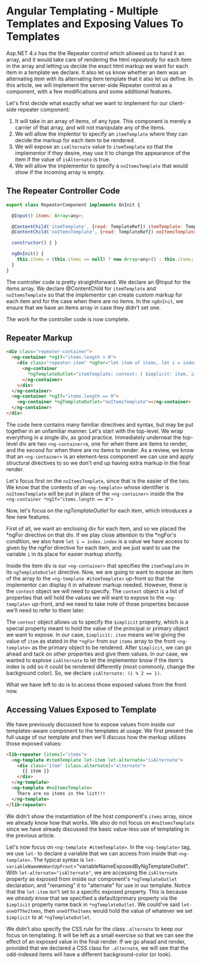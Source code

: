 # Angular Templating - Multiple Templates and Exposing Values To Templates

Asp.NET 4.x has the the Repeater control which allowed us to hand it an array, and it would take care of rendering the html *repeatedly* for each item
in the array and letting us decide the exact html markup we want for each item in a template we declare. It also let us know whether an item was an
alternating item with its alternating item template that it also let us define. In this article, we will implement the server-side Repeater control as
a component, with a few modifications and some additional features.

Let's first decide what exactly what we want to implement for our client-side repeater component:

1. It will take in an array of items, of any type. This component is merely a carrier of that array, and will not manipulate any of the items.
2. We will allow the implentor to specify an `itemTemplate` where they can decide the markup for each item to be rendered.
3. We will expose an `isAlternate` value to `itemTemplate` so that the implementor if they desire, may use it to change the appearance of the item if
the value of `isAlternate` is true.
4. We will allow the implementor to specify a `noItemsTemplate` that would show if the incoming array is empty.

## The Repeater Controller Code

```js
export class RepeaterComponent implements OnInit {

  @Input() items: Array<any>;

  @ContentChild('itemTemplate', {read: TemplateRef}) itemTemplate: TemplateRef<any>;
  @ContentChild('noItemsTemplate', {read: TemplateRef}) noItemsTemplate: TemplateRef<any>;

  constructor() { }

  ngOnInit() {
    this.items = (this.items == null) ? new Array<any>() : this.items;
  }
}

```

The controller code is pretty straightforward. We declare an @Input for the items array. We declare @ContentChild for `itemTemplate` and `noItemsTemplate`
so that the implementor can create custom markup for each item and for the case when there are no items. In the `ngOnInit`, we ensure that we have an
items array in case they didn't set one.

The work for the controller code is now complete.

## Repeater Markup

```html
<div class="repeater-container">
  <ng-container *ngIf="items.length > 0">
    <div class="repeater-item" *ngFor="let item of items, let i = index">
      <ng-container 
        *ngTemplateOutlet="itemTemplate; context: { $implicit: item, isAlternate: (i % 2 == 1)}">
      </ng-container>
    </div>
  </ng-container>
  <ng-container *ngIf="items.length == 0">
    <ng-container *ngTemplateOutlet="noItemsTemplate"></ng-container>
  </ng-container>
</div>
```

The code here contains many familiar directives and syntax, but may be put together in an unfamiliar manner. Let's start with the top-level. We wrap
everything in a single div, as good practice. Immediately underneat the top-level div are two `<ng-container>`s, one for when there are items to render,
and the second for when there are no items to render. As a review, we know that an `<ng-container>` is an element-less component we can use and apply
structural directives to so we don't end up having extra markup in the final render.

Let's focus first on the `noItemsTemplate`, since that is the easier of the two. We know that the contents of an `<ng-template>` whose identifier is
`noItemsTemplate` will be put in place of the `<ng-container>` inside the the `<ng-container *ngIf="items.length == 0">`

Now, let's focus on the *ngTemplateOutlet* for each item, which introduces a few new features.

First of all, we want an enclosing div for each item, and so we placed the *ngFor directive on that div. If we play close attention to the *ngFor's condition,
we also have `let i = index`. `index` is a value we have access to given by the *ngFor* directive for each item, and we just want to use the variable `i`
in its place for easier markup shortly.

Inside the item div is our `<ng-container>` that specifies the `itemTemplate` in its `ngTemplateOutlet` directive. Now, we are going to want to expose
an item of the array to the `<ng-template #itemTemplate>` up-front so that the implementor can display it in whatever markup needed. However, there is
the `context` object we will need to specify. The `context` object is a list of properties that will hold the values we will want to expose to the
`<ng-template>` up-front, and we need to take note of those properties because we'll need to refer to them later.

The `context` object allows us to specify the `$implicit` property, which is a special property meant to hold the value of the principal or primary object
we want to expose. In our case, `$implicit: item` means we're giving the value of `item` as stated in the `*ngFor` from our `items` array to the front
`<ng-template>` as the primary object to be rendered. After `$implicit`, we can go ahead and tack on other properties and give them values. In our case, 
we wanted to explose `isAlternate` to let the implementor know if the item's index is odd so it could be rendered differently (most commonly, change the
background color). So, we declare `isAlternate: (i % 2 == 1)`.

What we have left to do is to access those exposed values from the front now.

## Accessing Values Exposed to Template

We have previously discussed how to expose values from inside our templates-aware component to the templates at usage. We first present the full usage
of our template and then we'll discuss how the markup utilizes those exposed values:

```html
<lib-repeater [items]="items">
  <ng-template #itemTemplate let-item let-alternate="isAlternate">
    <div class="item" [class.alternate]="alternate">
      {{ item }}
    </div>
  </ng-template>
  <ng-template #noItemsTemplate>
    There are no items in the list!!!
  </ng-template>
</lib-repeater>
```

We didn't show the instantiation of the host component's `items` array, since we already know how that works. We also do not focus on `#noItemsTemplate`
since we have already discussed the basic value-less use of templating in the previous article.

Let's now focus on `<ng-template #itemTemplate>`. In the `<ng-template>` tag, we use `let-` to declare a variable that we can access from inside
that `<ng-template>`. The typical syntax is `let-variableNameWeWantUpFront`="variableNameExposedByNgTemplateOutlet". With `let-alternate="isAlternate"`,
we are accessing the `isAlternate` property as exposed from inside our component's `*ngTemplateOutlet` declaration, and "renaming" it to "alternate"
for use in our template. Notice that the `let-item` isn't set to a specific exposed property. This is because we *already know* that we specified
a default/primary property via the `$implicit` property name back in `*ngTemplateOutlet`. We could've said `let-oneOfTheItems`, then `oneOfTheItems`
would hold the value of whatever we set `$implicit` to at `*ngTemplateOutlet`.

We didn't also specify the CSS rule for the class `.alternate` to keep our focus on templating. It will be left as a small exercise so that we can see
the effect of an exposed value in the final render. If we go ahead and render, provided that we declared a CSS class for `.alternate`, we will see that
the odd-indexed items will have a different background-color (or look).
